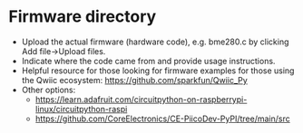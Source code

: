 # Firmware directory
- Upload the actual firmware (hardware code), e.g. bme280.c by clicking Add file->Upload files.   
- Indicate where the code came from and provide usage instructions.   
- Helpful resource for those looking for firmware examples for those using the Qwiic ecosystem: https://github.com/sparkfun/Qwiic_Py
- Other options:
  - https://learn.adafruit.com/circuitpython-on-raspberrypi-linux/circuitpython-raspi
  - https://github.com/CoreElectronics/CE-PiicoDev-PyPI/tree/main/src   
